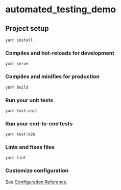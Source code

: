# automated_testing_demo

## Project setup
```
yarn install
```

### Compiles and hot-reloads for development
```
yarn serve
```

### Compiles and minifies for production
```
yarn build
```

### Run your unit tests
```
yarn test:unit
```

### Run your end-to-end tests
```
yarn test:e2e
```

### Lints and fixes files
```
yarn lint
```

### Customize configuration
See [Configuration Reference](https://cli.vuejs.org/config/).
